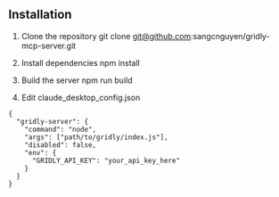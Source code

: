 ## Installation
1. Clone the repository
git clone git@github.com:sangcnguyen/gridly-mcp-server.git

2. Install dependencies
npm install

3. Build the server
npm run build


4. Edit claude_desktop_config.json
```
{
  "gridly-server": {
    "command": "node",
    "args": ["path/to/gridly/index.js"],
    "disabled": false,
    "env": {
      "GRIDLY_API_KEY": "your_api_key_here"
    }
  }
}
```